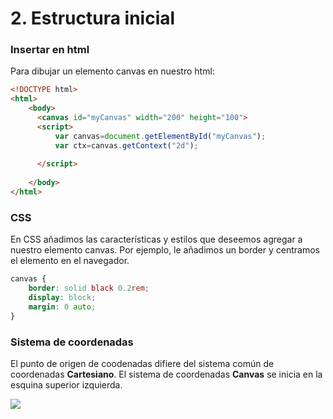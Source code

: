 # 2. Estructura inicial


### Insertar en html

Para dibujar un elemento canvas en nuestro html:

```html
<!DOCTYPE html>
<html>
    <body>
      <canvas id="myCanvas" width="200" height="100">
      <script>
          var canvas=document.getElementById("myCanvas");
          var ctx=canvas.getContext("2d");
        
      </script>
        
    </body>
</html>
```

### CSS

En CSS añadimos las características y estilos que deseemos agregar a nuestro elemento canvas. 
Por ejemplo, le añadimos un border y centramos el elemento en el navegador.

```css
canvas {
    border: solid black 0.2rem;
    display: block;
    margin: 0 auto;
}
```

### Sistema de coordenadas

El punto de origen de coodenadas difiere del sistema común de coordenadas **Cartesiano**.
El sistema de coordenadas **Canvas** se inicia en la esquina superior izquierda.


![](https://lh6.googleusercontent.com/WFj7PnMc_7jTowNvPAeeMOZ-Q8DyYMulJOy2v_g10hC_f0Rz9ejqaJVQ8C4ESBmmziyZ-kezUwQklfSqMq86GukjUnvwV5A9CU883i-LIxHKKPYyNy0Wa3UDJ22QZ4wUgomHQlva)

